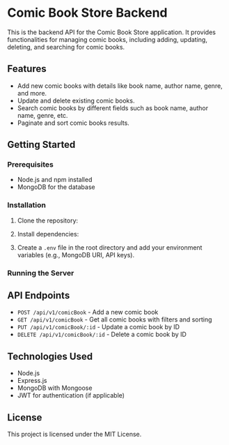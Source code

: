 # Comic Book Store Backend

This is the backend API for the Comic Book Store application. It provides functionalities for managing comic books, including adding, updating, deleting, and searching for comic books.

## Features
- Add new comic books with details like book name, author name, genre, and more.
- Update and delete existing comic books.
- Search comic books by different fields such as book name, author name, genre, etc.
- Paginate and sort comic books results.

## Getting Started

### Prerequisites
- Node.js and npm installed
- MongoDB for the database

### Installation
1. Clone the repository:

2. Install dependencies:

3. Create a `.env` file in the root directory and add your environment variables (e.g., MongoDB URI, API keys).

### Running the Server


## API Endpoints
- `POST /api/v1/comicBook` - Add a new comic book
- `GET /api/v1/comicBook` - Get all comic books with filters and sorting
- `PUT /api/v1/comicBook/:id` - Update a comic book by ID
- `DELETE /api/v1/comicBook/:id` - Delete a comic book by ID

## Technologies Used
- Node.js
- Express.js
- MongoDB with Mongoose
- JWT for authentication (if applicable)

## License
This project is licensed under the MIT License.
